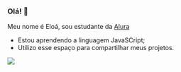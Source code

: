 ### Olá! 👋

Meu nome é Eloá, sou estudante da [Alura](https://www.alura.com.br)
- Estou aprendendo a linguagem JavaSCript;
- Utilizo esse espaço para compartilhar meus projetos.

![](https://media1.tenor.com/m/4RYbGa1GttQAAAAd/lofi-browsing.gif)
